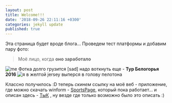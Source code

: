 ```yaml
---
layout: post
title: Welcome!!!
date: '2018-09-26 22:11:16 +0300'
categories: jekyll update
published: true
---
```

Эта страница будет вроде блога... 
Проведем тест платформы и добавим пару фото:
> Моё лицо, когда __оно заработало__

![me]({{site.baseurl}}/_posts/me.jpg)
Фотка долго грузится [sad] надо воткнуть еще - __Тур Белогорья 2016__ ![я в желтой jersey выперся в голову пелотона]({{site.baseurl}}/_posts/iI8CMB-gm_A.jpg)

Классно получилось :D теперь _скинем_ ссылку на моё веб - приложение, где можно скачать winform - [SportsPage](http://sportspage.azurewebsites.net/), который пока работает... и описан здесь - [ТыК](https://imbman.github.io/2018-10-26-SportsPage.html) , ну везде где только возможно было это описать :)

